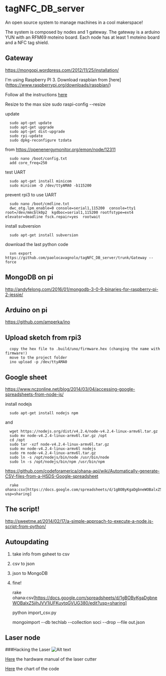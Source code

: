 # tagNFC_DB_server

An open source system to manage machines in a cool makerspace!

The system is composed by nodes and 1 gateway. The gateway is a arduino YUN with an RFM69 moteino board.
Each node has at least 1 moteino board and a NFC tag shield.

## Gateway

https://mongopi.wordpress.com/2012/11/25/installation/

I'm using Raspberry PI 3.
Download raspbian from [here] (https://www.raspberrypi.org/downloads/raspbian/)

Follow all the instructions [here](https://www.raspberrypi.org/documentation/installation/installing-images/)

Resize to the max size
      sudo raspi-config
      --resize

update

      sudo apt-get update
      sudo apt-get upgrade
      sudo apt-get dist-upgrade
      sudo rpi-update
      sudo dpkg-reconfigure tzdata

from https://openenergymonitor.org/emon/node/12311

      sudo nano /boot/config.txt
      add core_freq=250

test UART

      sudo apt-get install minicom
      sudo minicom -D /dev/ttyAMA0 -b115200

prevent rpi3 to use UART

      sudo nano /boot/cmdline.txt
      dwc_otg.lpm_enable=0 console=serial1,115200  console=tty1 root=/dev/mmcblk0p2  kgdboc=serial1,115200 rootfstype=ext4 elevator=deadline fsck.repair=yes  rootwait

install subversion

      sudo apt-get install subversion

download the last python code

      svn export https://github.com/paolocavagnolo/tagNFC_DB_server/trunk/Gateway --force

## MongoDB on pi
http://andyfelong.com/2016/01/mongodb-3-0-9-binaries-for-raspberry-pi-2-jessie/

## Arduino on pi
https://github.com/amperka/ino

## Upload sketch from rpi3

      copy the hex file to .build/uno/firmware.hex (changing the name with firmware!)
      move to the project folder
      ino upload -p /dev/ttyAMA0



## Google sheet

https://www.nczonline.net/blog/2014/03/04/accessing-google-spreadsheets-from-node-js/

install nodejs

      sudo apt-get install nodejs npm

and

      wget https://nodejs.org/dist/v4.2.4/node-v4.2.4-linux-armv6l.tar.gz
      sudo mv node-v4.2.4-linux-armv6l.tar.gz /opt
      cd /opt
      sudo tar -xzf node-v4.2.4-linux-armv6l.tar.gz
      sudo mv node-v4.2.4-linux-armv6l nodejs
      sudo rm node-v4.2.4-linux-armv6l.tar.gz
      sudo ln -s /opt/nodejs/bin/node /usr/bin/node
      sudo ln -s /opt/nodejs/bin/npm /usr/bin/npm


https://github.com/codeforamerica/ohana-api/wiki/Automatically-generate-CSV-files-from-a-HSDS-Google-spreadsheet

      rake ohana:csv[https://docs.google.com/spreadsheets/d/1gBOByKgaDgbneWOBalxZ5jihJVV1iUFKuytqGVUG380/edit?usp=sharing]


## The script!

http://sweetme.at/2014/02/17/a-simple-approach-to-execute-a-node.js-script-from-python/


## Autoupdating

1) take info from gsheet to csv
2) csv to json
3) json to MongoDB
4) fine!

      rake ohana:csv[https://docs.google.com/spreadsheets/d/1gBOByKgaDgbneWOBalxZ5jihJVV1iUFKuytqGVUG380/edit?usp=sharing]

      python import_csv.py

      mongoimport --db techlab --collection soci --drop --file out.json





## Laser node
###Hacking the Laser
![Alt text](https://lh3.googleusercontent.com/XCoaaOT6O4BzO5U8wtSX5OgKLz_5uHQfqf0ip7A4G7SFzWbD5I9IVt8VVpTohM7vxBachwNntntgR7AXrMmXbZT2xcmWbJHFiKCxw51UEXsCrnUGEzItq08hpOqjPtaAMyVmiOfyLbpttHSsaZAfdHApaE0IhWU2CuKlxmATBdZQVPPnSq5IY48vzpxxIxnhgU-8_X8iBdprwrxxi1ipQlW03wTsdQJxsuQXEFAlLoji4GDxcNwTg6HCiuazvL7z2O9PNjl8fh2ZqRUJ-o8-S6h_YDJS_h3S0DlXKqkOT7D3ySid1lnkl4pnGfH3UeTRWR8sIsFFiXZJG9XbDSN9gE4zaC8hZ0jSkn0PtpXjhmQud319eMzWMp1Mlvnzs-zLMPg1csdetR4byz5kNwCcq2aUTB_ZxUjs12GbwXpFRQn_vEU_V7dkngDEVgaLf40fI1C5tq-0sXk5z_JfZuJ-YnChFW20um7CboWuRyQgWfZD5J2YpKXa6o_N4uTl6AQhcif_0sROuGY5TRw4uxC_Y9i0R8-bZ8zytLX7R6atuqXTnRhDI-cY9jVQkxwEgDadLUuYMA=w453-h805-no)

[Here](http://www.rabbitlaserusa.com/manuals/MPC6515HardwareManual.pdf) the hardware manual of the laser cutter

[Here](https://drive.google.com/file/d/0B4KNW3XBN0r0WHJ2bXZvNFVPemM/view?usp=sharing) the chart of the code
